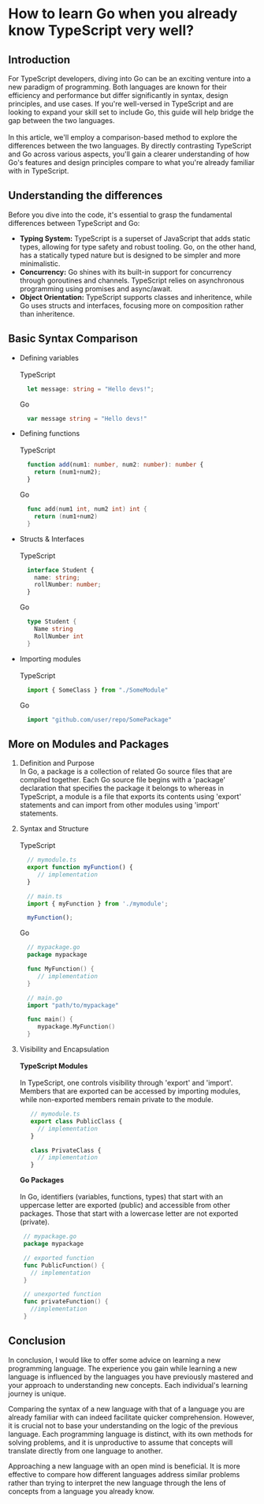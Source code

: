 # How to learn Go when you already know TypeScript very well?

## Introduction
For TypeScript developers, diving into Go can be an exciting venture into a new paradigm of programming. Both languages are known for their efficiency and performance but differ significantly in syntax, design principles, and use cases. If you're well-versed in TypeScript and are looking to expand your skill set to include Go, this guide will help bridge the gap between the two languages.
<br/>
<br/>
In this article, we'll employ a comparison-based method to explore the differences between the two languages. By directly contrasting TypeScript and Go across various aspects, you'll gain a clearer understanding of how Go's features and design principles compare to what you're already familiar with in TypeScript.

## Understanding the differences
Before you dive into the code, it's essential to grasp the fundamental differences between TypeScript and Go:
- **Typing System:** TypeScript is a superset of JavaScript that adds static types, allowing for type safety and robust tooling. Go, on the other hand, has a statically typed nature but is designed to be simpler and more minimalistic.   
- **Concurrency:** Go shines with its built-in support for concurrency through goroutines and channels. TypeScript relies on asynchronous programming using promises and async/await.   
- **Object Orientation:** TypeScript supports classes and inheritence, while Go uses structs and interfaces, focusing more on composition rather than inheritence.

## Basic Syntax Comparison
- Defining variables
  <br/>
  <br/>
  TypeScript
  ```typescript
    let message: string = "Hello devs!";
  ```

  Go
  ```go
    var message string = "Hello devs!"
  ```
- Defining functions
  <br/>
  <br/>
  TypeScript
  ```typescript
    function add(num1: number, num2: number): number {
      return (num1+num2);
    }
  ```

  Go
  ```go
    func add(num1 int, num2 int) int {
      return (num1+num2)
    }
  ```
- Structs & Interfaces
  <br/>
  <br/>
  TypeScript
  ```typescript
    interface Student {
      name: string;
      rollNumber: number;
    }
  ```

  Go
  ```go
    type Student {
      Name string
      RollNumber int
    }
  ```

- Importing modules
  <br/>
  <br/>
  TypeScript
  ```typescript
    import { SomeClass } from "./SomeModule"
  ```

  Go
  ```go
    import "github.com/user/repo/SomePackage"
  ```

## More on Modules and Packages
1. Definition and Purpose  
   In Go, a package is a collection of related Go source files that are compiled together. Each Go source file begins with a 'package' declaration that specifies the package it belongs to whereas in TypeScript, a module is a file that exports its contents using 'export' statements and can import from other modules using 'import' statements.

2. Syntax and Structure
   <br/>
   <br/>
   TypeScript

   ```typescript
     // mymodule.ts
     export function myFunction() {
        // implementation
     }

     // main.ts
     import { myFunction } from './mymodule';

     myFunction();
   ```
   
   Go

   ```go
     // mypackage.go
     package mypackage

     func MyFunction() {
        // implementation
     }

     // main.go
     import "path/to/mypackage"

     func main() {
        mypackage.MyFunction()
     }
   ```

4. Visibility and Encapsulation
   <br/>
   <br/>
   **TypeScript Modules**
   <br/>  
   In TypeScript, one controls visibility through 'export' and 'import'. Members that are exported can be accessed by importing modules, while non-exported members remain private to the module.

   ```typescript
      // mymodule.ts
      export class PublicClass {
        // implementation
      }

      class PrivateClass {
        // implementation
      }
   ```
   
   **Go Packages**  
   <br/>
   In Go, identifiers (variables, functions, types) that start with an uppercase letter are exported (public) and accessible from other packages. Those that start with a lowercase letter are not exported (private).

   ```go
    // mypackage.go
    package mypackage

    // exported function
    func PublicFunction() {
      // implementation
    }

    // unexported function
    func privateFunction() {
      //implementation
    }
   ```


 
## Conclusion
In conclusion, I would like to offer some advice on learning a new programming language. The experience you gain while learning a new language is influenced by the languages you have previously mastered and your approach to understanding new concepts. Each individual's learning journey is unique.

Comparing the syntax of a new language with that of a language you are already familiar with can indeed facilitate quicker comprehension. However, it is crucial not to base your understanding on the logic of the previous language. Each programming language is distinct, with its own methods for solving problems, and it is unproductive to assume that concepts will translate directly from one language to another.

Approaching a new language with an open mind is beneficial. It is more effective to compare how different languages address similar problems rather than trying to interpret the new language through the lens of concepts from a language you already know.
